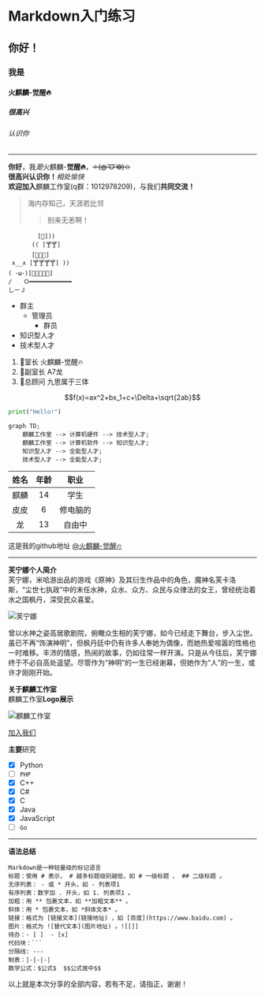 # Markdown入门练习
## 你好！
### 我是
#### 火麒麟-觉醒🔥
##### 很高兴
###### 认识你

---

**你好**，我*是*火麒麟-**觉醒🔥**，~~✧(◍˃̶ᗜ˂̶◍)✩~~  
**很高兴认识你！**_相处愉快_  
**欢迎加入**麒麟工作室(q群：1012978209)，与我们**共同交流！**

> 海内存知己，天涯若比邻
>> 别来无恙啊！

```
　　　　　[🍷]))
　　　　(( [🍸🍸]
　　　　[🍷🍷🍷]
 ∧__∧ [🍸🍸🍸🍸] ))
( ･ω･)[🍺🍺🍺🍺🍺]
/　　Ｏ━━━━━━━━━━━━
しーＪ
```
* 群主
    * 管理员
        * 群员
* 知识型人才
* 技术型人才

1. 🌟室长     火麒麟-觉醒🔥 
2. 🌟副室长   A7龙          
3. 🌟总顾问   九思属于三体  

$$f(x)=ax^2+bx_1+c+\Delta+\sqrt{2ab}$$

```python
print("Hello!")
```

```mermaid
graph TD;  
    麒麟工作室 --> 计算机硬件 --> 技术型人才;  
    麒麟工作室 --> 计算机软件 --> 知识型人才;  
    知识型人才 --> 全能型人才;  
    技术型人才 --> 全能型人才;  
```

|姓名|年龄|职业|
|:--------:|:-------:|:--------:|
|麒麟 |14  |学生|
|皮皮 |6   |修电脑的|
|龙   |13  |自由中|

这是我的github地址 [@火麒麟-觉醒🔥](https://github.com/Kirin7098)

---

**芙宁娜个人简介**  
芙宁娜，米哈游出品的游戏《原神》及其衍生作品中的角色，魔神名芙卡洛斯，“尘世七执政”中的末任水神，众水、众方、众民与众律法的女王，曾经统治着水之国枫丹，深受民众喜爱。

![芙宁娜](https://media.9game.cn/gamebase/ieu-gdc-pre-process/images/20231106/11/27/7db02a0c83e4f7890fdc5ef19c3b575e.jpg)

曾以水神之姿高居歌剧院，俯瞰众生相的芙宁娜，如今已经走下舞台，步入尘世。虽已不再“饰演神明”，但枫丹廷中仍有许多人奉她为偶像，而她热爱喧嚣的性格也一时难移。丰沛的情感，热闹的故事，仍如往常一样开演。只是从今往后，芙宁娜终于不必自高处遥望。尽管作为“神明”的一生已经谢幕，但她作为“人”的一生，或许才刚刚开始。

**关于麒麟工作室**  
麒麟工作室**Logo展示**

![麒麟工作室](Kirin%20Studio%202.0.jpg)

[加入我们](http://qm.qq.com/cgi-bin/qm/qr?_wv=1027&k=nTvOzDs1o3V-tjvw_bHtMjY_30ekiKzO&authKey=8zGD%2F2iIRsqDzGMf5fjUaGX3CLr%2Bm9WwkmunEXjl5N%2B9sBzWosRKpFICYfOeufb8&noverify=0&group_code=1012978209)

**主要**研究
- [x] Python
- [ ] `PHP`
- [x] C++
- [x] C#
- [x] C
- [x] Java
- [x] JavaScript
- [ ] `Go`

---
**语法总结**
```
Markdown是一种轻量级的标记语言
标题：使用 # 表示， # 越多标题级别越低，如 # 一级标题 、 ## 二级标题 。
无序列表： - 或 * 开头，如 - 列表项1 
有序列表：数字加 . 开头，如 1. 列表项1 。
加粗：用 ** 包裹文本，如 **加粗文本** 。
斜体：用 * 包裹文本，如 *斜体文本* 。
链接：格式为 [链接文本](链接地址) ，如 [百度](https://www.baidu.com) 。
图片：格式为 ![替代文本](图片地址) 。![[]]
待办：- [ ]  - [x]
代码块：```
分隔线: ---
制表：|-|-|-|
数学公式：$公式$  $$公式居中$$

```

以上就是本次分享的全部内容，若有不足，请指正，谢谢！
